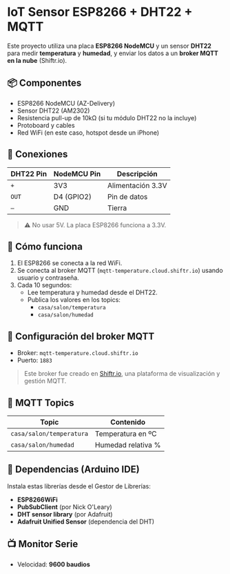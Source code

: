 # IoT Sensor ESP8266 + DHT22 + MQTT

Este proyecto utiliza una placa **ESP8266 NodeMCU** y un sensor **DHT22** para medir **temperatura** y **humedad**, y enviar los datos a un **broker MQTT en la nube** (Shiftr.io).

## 📦 Componentes

- ESP8266 NodeMCU (AZ-Delivery)
- Sensor DHT22 (AM2302)
- Resistencia pull-up de 10kΩ (si tu módulo DHT22 no la incluye)
- Protoboard y cables
- Red WiFi (en este caso, hotspot desde un iPhone)

## 🔧 Conexiones

| DHT22 Pin | NodeMCU Pin | Descripción       |
|-----------|-------------|-------------------|
| `+`       | 3V3         | Alimentación 3.3V |
| `OUT`     | D4 (GPIO2)  | Pin de datos      |
| `–`       | GND         | Tierra            |

> ⚠️ No usar 5V. La placa ESP8266 funciona a 3.3V.

## 🚀 Cómo funciona

1. El ESP8266 se conecta a la red WiFi.
2. Se conecta al broker MQTT (`mqtt-temperature.cloud.shiftr.io`) usando usuario y contraseña.
3. Cada 10 segundos:
   - Lee temperatura y humedad desde el DHT22.
   - Publica los valores en los topics:
     - `casa/salon/temperatura`
     - `casa/salon/humedad`

## 📡 Configuración del broker MQTT

- Broker: `mqtt-temperature.cloud.shiftr.io`
- Puerto: `1883`

> Este broker fue creado en [Shiftr.io](https://shiftr.io), una plataforma de visualización y gestión MQTT.

## 🧪 MQTT Topics

| Topic                     | Contenido    |
|---------------------------|--------------|
| `casa/salon/temperatura` | Temperatura en ºC |
| `casa/salon/humedad`     | Humedad relativa % |

## 🧰 Dependencias (Arduino IDE)

Instala estas librerías desde el Gestor de Librerías:

- **ESP8266WiFi**
- **PubSubClient** (por Nick O'Leary)
- **DHT sensor library** (por Adafruit)
- **Adafruit Unified Sensor** (dependencia del DHT)

## 📺 Monitor Serie

- Velocidad: **9600 baudios**
